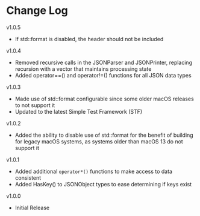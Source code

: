 # Change Log

v1.0.5

- If std::format is disabled, the <format> header should not be included

v1.0.4

- Removed recursive calls in the JSONParser and JSONPrinter, replacing recursion
  with a vector that maintains processing state
- Added operator==() and operator!=() functions for all JSON data types

v1.0.3

- Made use of std::format configurable since some older macOS releases
  to not support it
- Updated to the latest Simple Test Framework (STF)

v1.0.2

- Added the ability to disable use of std::format for the benefit of building
  for legacy macOS systems, as systems older than macOS 13 do not support it

v1.0.1

- Added additional `operator*()` functions to make access to data consistent
- Added HasKey() to JSONObject types to ease determining if keys exist

v1.0.0

- Initial Release
